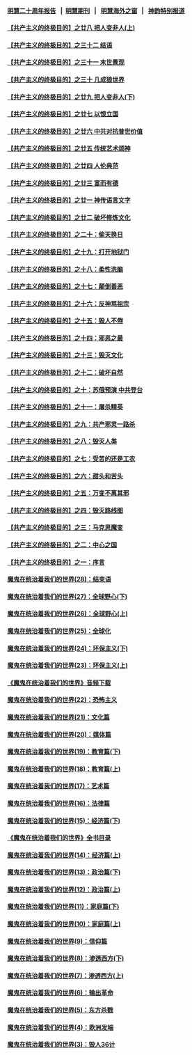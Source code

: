 #### [明慧二十周年报告](https://github.com/gfw-breaker/mh-reports/blob/master/README.md?t=07210241) &nbsp;&nbsp;|&nbsp;&nbsp;[明慧期刊](https://github.com/gfw-breaker/mh-qikan) &nbsp;&nbsp;|&nbsp;&nbsp; [明慧海外之窗](https://github.com/gfw-breaker/mh-news/blob/master/README.md?t=07210241) &nbsp;&nbsp;|&nbsp;&nbsp; [神韵特别报道](https://github.com/gfw-breaker/mh-news/blob/master/shenyun.md?t=07210241) 

#### [【共产主义的终极目的】之廿八 把人变非人(上)](../pages/nsc422/n11340492.md?t=07210241) 

#### [【共产主义的终极目的】之三十二 结语](../pages/nsc422/n11360535.md?t=07210241) 

#### [【共产主义的终极目的】之三十一 末世景观](../pages/nsc422/n11351129.md?t=07210241) 

#### [【共产主义的终极目的】之三十 几成狼世界](../pages/nsc422/n11348280.md?t=07210241) 

#### [【共产主义的终极目的】之廿九 把人变非人(下)](../pages/nsc422/n11344140.md?t=07210241) 

#### [【共产主义的终极目的】之廿七 以恨立国](../pages/nsc422/n11336944.md?t=07210241) 

#### [【共产主义的终极目的】之廿六 中共对抗普世价值](../pages/nsc422/n11324785.md?t=07210241) 

#### [【共产主义的终极目的】之廿五 传统艺术颂神](../pages/nsc422/n11296396.md?t=07210241) 

#### [【共产主义的终极目的】之廿四 人伦典范](../pages/nsc422/n11296397.md?t=07210241) 

#### [【共产主义的终极目的】之廿三 富而有德](../pages/nsc422/n11283598.md?t=07210241) 

#### [【共产主义的终极目的】之廿一 神传语言文字](../pages/nsc422/n11263265.md?t=07210241) 

#### [【共产主义的终极目的】之廿二 破坏修炼文化](../pages/nsc422/n11245728.md?t=07210241) 

#### [【共产主义的终极目的】之二十：偷天换日](../pages/nsc422/n11238846.md?t=07210241) 

#### [【共产主义的终极目的】之十九：打开地狱门](../pages/nsc422/n11206376.md?t=07210241) 

#### [【共产主义的终极目的】之十八：柔性洗脑](../pages/nsc422/n11199994.md?t=07210241) 

#### [【共产主义的终极目的】之十七：颠倒善恶](../pages/nsc422/n11179782.md?t=07210241) 

#### [【共产主义的终极目的】之十六：反神骂祖宗](../pages/nsc422/n11166798.md?t=07210241) 

#### [【共产主义的终极目的】之十五：毁人不倦](../pages/nsc422/n11166792.md?t=07210241) 

#### [【共产主义的终极目的】之十四：邪恶之最](../pages/nsc422/n11150249.md?t=07210241) 

#### [【共产主义的终极目的】之十三：毁灭文化](../pages/nsc422/n11135227.md?t=07210241) 

#### [【共产主义的终极目的】之十二：破坏自然](../pages/nsc422/n11135214.md?t=07210241) 

#### [【共产主义的终极目的】之十：苏俄预演 中共登台](../pages/nsc422/n11118424.md?t=07210241) 

#### [【共产主义的终极目的】之十一：屠杀精英](../pages/nsc422/n11118442.md?t=07210241) 

#### [【共产主义的终极目的】之九：共产邪灵一路杀](../pages/nsc422/n11114139.md?t=07210241) 

#### [【共产主义的终极目的】之八：毁灭人类](../pages/nsc422/n11108503.md?t=07210241) 

#### [【共产主义的终极目的】之七：受苦的还是工农](../pages/nsc422/n11101809.md?t=07210241) 

#### [【共产主义的终极目的】之六：甜头和苦头](../pages/nsc422/n11096971.md?t=07210241) 

#### [【共产主义的终极目的】之五：万变不离其邪](../pages/nsc422/n11091285.md?t=07210241) 

#### [【共产主义的终极目的】之四：毁灭路线图](../pages/nsc422/n11086284.md?t=07210241) 

#### [【共产主义的终极目的】之三：马克思魔变](../pages/nsc422/n11061941.md?t=07210241) 

#### [【共产主义的终极目的】之二：中心之国](../pages/nsc422/n11047728.md?t=07210241) 

#### [【共产主义的终极目的】之一：序言](../pages/nsc422/n11086077.md?t=07210241) 

#### [魔鬼在统治着我们的世界(28)：结束语](../pages/nsc422/n10936246.md?t=07210241) 

#### [魔鬼在统治着我们的世界(27)：全球野心(下)](../pages/nsc422/n10928319.md?t=07210241) 

#### [魔鬼在统治着我们的世界(26)：全球野心(上)](../pages/nsc422/n10900318.md?t=07210241) 

#### [魔鬼在统治着我们的世界(25)：全球化](../pages/nsc422/n10788205.md?t=07210241) 

#### [魔鬼在统治着我们的世界(24)：环保主义(下)](../pages/nsc422/n10695307.md?t=07210241) 

#### [魔鬼在统治着我们的世界(23)：环保主义(上)](../pages/nsc422/n10688613.md?t=07210241) 

#### [《魔鬼在统治着我们的世界》音频下载](../pages/nsc422/n10635553.md?t=07210241) 

#### [魔鬼在统治着我们的世界(22)：恐怖主义](../pages/nsc422/n10614727.md?t=07210241) 

#### [魔鬼在统治着我们的世界(21)：文化篇](../pages/nsc422/n10597706.md?t=07210241) 

#### [魔鬼在统治着我们的世界(20)：媒体篇](../pages/nsc422/n10586579.md?t=07210241) 

#### [魔鬼在统治着我们的世界(19)：教育篇(下)](../pages/nsc422/n10564808.md?t=07210241) 

#### [魔鬼在统治着我们的世界(18)：教育篇(上)](../pages/nsc422/n10526970.md?t=07210241) 

#### [魔鬼在统治着我们的世界(17)：艺术篇](../pages/nsc422/n10499093.md?t=07210241) 

#### [魔鬼在统治着我们的世界(16)：法律篇](../pages/nsc422/n10485969.md?t=07210241) 

#### [魔鬼在统治着我们的世界(15)：经济篇(下)](../pages/nsc422/n10469975.md?t=07210241) 

#### [《魔鬼在统治着我们的世界》全书目录](../pages/nsc422/n10464261.md?t=07210241) 

#### [魔鬼在统治着我们的世界(14)：经济篇(上)](../pages/nsc422/n10457370.md?t=07210241) 

#### [魔鬼在统治着我们的世界(13)：政治篇(下)](../pages/nsc422/n10448270.md?t=07210241) 

#### [魔鬼在统治着我们的世界(12)：政治篇(上)](../pages/nsc422/n10444576.md?t=07210241) 

#### [魔鬼在统治着我们的世界(11)：家庭篇(下)](../pages/nsc422/n10440961.md?t=07210241) 

#### [魔鬼在统治着我们的世界(10)：家庭篇(上)](../pages/nsc422/n10435448.md?t=07210241) 

#### [魔鬼在统治着我们的世界(9)：信仰篇](../pages/nsc422/n10432159.md?t=07210241) 

#### [魔鬼在统治着我们的世界(8)：渗透西方(下)](../pages/nsc422/n10429603.md?t=07210241) 

#### [魔鬼在统治着我们的世界(7)：渗透西方(上)](../pages/nsc422/n10426013.md?t=07210241) 

#### [魔鬼在统治着我们的世界(6)：输出革命](../pages/nsc422/n10421536.md?t=07210241) 

#### [魔鬼在统治着我们的世界(5)：东方杀戮](../pages/nsc422/n10417707.md?t=07210241) 

#### [魔鬼在统治着我们的世界(4)：欧洲发端](../pages/nsc422/n10414890.md?t=07210241) 

#### [魔鬼在统治着我们的世界(3)：毁人36计](../pages/nsc422/n10411583.md?t=07210241) 

